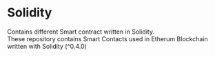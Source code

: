 # Solidity
Contains different Smart contract written in Solidity.  
These repository contains Smart Contacts used in Etherum Blockchain written with Solidity (^0.4.0) 

